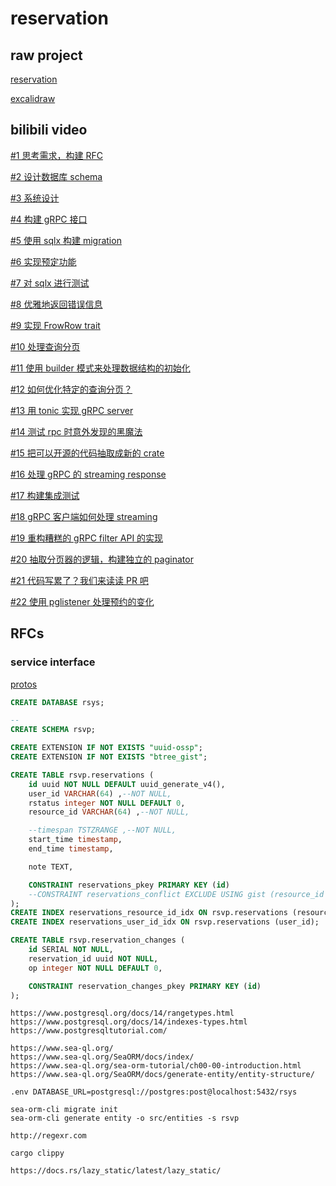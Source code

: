 # reservation

## raw project

[reservation](https://github.com/tyrchen/reservation)

[excalidraw](https://excalidraw.com/)

## bilibili video

[#1 思考需求，构建 RFC](https://www.bilibili.com/video/BV1aV4y1L72b)

[#2 设计数据库 schema](https://www.bilibili.com/video/BV1rt4y1c7Bw)

[#3 系统设计](https://www.bilibili.com/video/BV18e4y1n7fc)

[#4 构建 gRPC 接口](https://www.bilibili.com/video/BV1KB4y177kz)

[#5 使用 sqlx 构建 migration](https://www.bilibili.com/video/BV18t4y1c78e)

[#6 实现预定功能](https://www.bilibili.com/video/BV1Ad4y1y7AM)

[#7 对 sqlx 进行测试](https://www.bilibili.com/video/BV1gm4y1w7YS)

[#8 优雅地返回错误信息](https://www.bilibili.com/video/BV1Ed4y1y7bV)

[#9 实现 FrowRow trait](https://www.bilibili.com/video/BV1C14y1j7jQ)

[#10 处理查询分页](https://www.bilibili.com/video/BV1Mg411z7hf)

[#11 使用 builder 模式来处理数据结构的初始化](https://www.bilibili.com/video/BV1fd4y1r7MN)

[#12 如何优化特定的查询分页？](https://www.bilibili.com/video/BV1uG4y1f7qd)

[#13 用 tonic 实现 gRPC server](https://www.bilibili.com/video/BV1A24y127iS)

[#14 测试 rpc 时意外发现的黑魔法](https://www.bilibili.com/video/BV1TW4y1W752)

[#15 把可以开源的代码抽取成新的 crate](https://www.bilibili.com/video/BV1TP4y1R78S)

[#16 处理 gRPC 的 streaming response](https://www.bilibili.com/video/BV1EG4y1G7Ra)

[#17 构建集成测试](https://www.bilibili.com/video/BV1jD4y1v7mf)

[#18 gRPC 客户端如何处理 streaming](https://www.bilibili.com/video/BV1aV4y1A738)

[#19 重构糟糕的 gRPC filter API 的实现](https://www.bilibili.com/video/BV1uW4y1T7hX)

[#20 抽取分页器的逻辑，构建独立的 paginator](https://www.bilibili.com/video/BV1QG4y157Hr)

[#21 代码写累了？我们来读读 PR 吧](https://www.bilibili.com/video/BV1pD4y1L7Kf)

[#22 使用 pglistener 处理预约的变化](https://www.bilibili.com/video/BV1K24y1i7p5)

## RFCs

### service interface

[protos](abi/protos/reservation.proto)

``` sql
CREATE DATABASE rsys;

--
CREATE SCHEMA rsvp;

CREATE EXTENSION IF NOT EXISTS "uuid-ossp";
CREATE EXTENSION IF NOT EXISTS "btree_gist";

CREATE TABLE rsvp.reservations (
    id uuid NOT NULL DEFAULT uuid_generate_v4(),
    user_id VARCHAR(64) ,--NOT NULL,
    rstatus integer NOT NULL DEFAULT 0,
    resource_id VARCHAR(64) ,--NOT NULL,

    --timespan TSTZRANGE ,--NOT NULL,
    start_time timestamp,
    end_time timestamp,

    note TEXT,

    CONSTRAINT reservations_pkey PRIMARY KEY (id)
    --CONSTRAINT reservations_conflict EXCLUDE USING gist (resource_id WITH =, timespan WITH &&)
);
CREATE INDEX reservations_resource_id_idx ON rsvp.reservations (resource_id);
CREATE INDEX reservations_user_id_idx ON rsvp.reservations (user_id);

CREATE TABLE rsvp.reservation_changes (
    id SERIAL NOT NULL,
    reservation_id uuid NOT NULL,
    op integer NOT NULL DEFAULT 0,

    CONSTRAINT reservation_changes_pkey PRIMARY KEY (id)
);
```

``` postgresql
https://www.postgresql.org/docs/14/rangetypes.html
https://www.postgresql.org/docs/14/indexes-types.html
https://www.postgresqltutorial.com/
```

``` orm
https://www.sea-ql.org/
https://www.sea-ql.org/SeaORM/docs/index/
https://www.sea-ql.org/sea-orm-tutorial/ch00-00-introduction.html
https://www.sea-ql.org/SeaORM/docs/generate-entity/entity-structure/

.env DATABASE_URL=postgresql://postgres:post@localhost:5432/rsys

sea-orm-cli migrate init
sea-orm-cli generate entity -o src/entities -s rsvp
```

``` regex
http://regexr.com
```

``` clippy
cargo clippy
```

``` lazy_static
https://docs.rs/lazy_static/latest/lazy_static/
```
